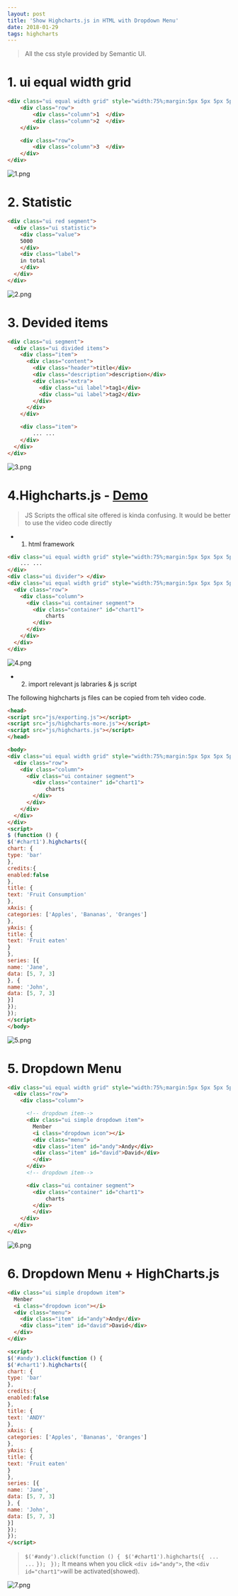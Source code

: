 ```yaml
---
layout: post
title: 'Show Highcharts.js in HTML with Dropdown Menu'
date: 2018-01-29
tags: highcharts
---
```

> All the css style provided by Semantic UI.

# 1. ui equal width grid

```HTML
<div class="ui equal width grid" style="width:75%;margin:5px 5px 5px 5px;">
	<div class="row">
		<div class="column">1  </div>    
		<div class="column">2  </div>
	</div>

	<div class="row">
		<div class="column">3  </div>
	</div>
</div>

```

![1.png](http://user-image.logdown.io/user/42937/blog/39533/post/5404393/yTymOEBLSlGon69nn4QA_1.png)

# 2. Statistic

```HTML
<div class="ui red segment">
  <div class="ui statistic">
    <div class="value">
    5000
    </div>
    <div class="label">
    in total
    </div>
  </div>
</div>
```

![2.png](http://user-image.logdown.io/user/42937/blog/39533/post/5404393/rA0g4zOUScmWhl149r8L_2.png)

# 3. Devided items

```HTML
<div class="ui segment">
  <div class="ui divided items">
    <div class="item">
      <div class="content">
        <div class="header">title</div>
        <div class="description">description</div>
        <div class="extra">
          <div class="ui label">tag1</div>
          <div class="ui label">tag2</div>
        </div>
      </div>
    </div>

    <div class="item">
    	... ...
    </div>
  </div>
</div>
```

![3.png](http://user-image.logdown.io/user/42937/blog/39533/post/5404393/aW6rKtN6TSMoTuYhRAvp_3.png)

# 4.Highcharts.js - [Demo](https://www.highcharts.com/demo)

> JS Scripts the offical site offered is kinda confusing.
> It would be better to use the video code directly

* 1. html framework

```HTML
<div class="ui equal width grid" style="width:75%;margin:5px 5px 5px 5px;">
	... ...
</div>
<div class="ui divider"> </div>
<div class="ui equal width grid" style="width:75%;margin:5px 5px 5px 5px;">
  <div class="row">
    <div class="column">
      <div class="ui container segment">
        <div class="container" id="chart1">
        	charts       
        </div>
      </div>
    </div>
  </div>
</div>

```

![4.png](http://user-image.logdown.io/user/42937/blog/39533/post/5404393/4v8j7Xc6QBqCfjkQQbbX_4.png)

* 2. import relevant js labraries & js script

The following highcharts js files can be copied from teh video code.
```HTML
<head>
<script src="js/exporting.js"></script>
<script src="js/highcharts-more.js"></script>
<script src="js/highcharts.js"></script>
</head>
```
```HTML
<body>
<div class="ui equal width grid" style="width:75%;margin:5px 5px 5px 5px;">
  <div class="row">
    <div class="column">
      <div class="ui container segment">
        <div class="container" id="chart1">
        	charts       
        </div>
      </div>
    </div>
  </div>
</div>
<script>
$ (function () {
$('#chart1').highcharts({
chart: {
type: 'bar'
},
credits:{
enabled:false
},
title: {
text: 'Fruit Consumption'
},
xAxis: {
categories: ['Apples', 'Bananas', 'Oranges']
},
yAxis: {
title: {
text: 'Fruit eaten'
}
},
series: [{
name: 'Jane',
data: [5, 7, 3]
}, {
name: 'John',
data: [5, 7, 3]
}]
});
});
</script>
</body>
```

![5.png](http://user-image.logdown.io/user/42937/blog/39533/post/5404393/FEnm610OT0uJQfdsa62O_5.png)

# 5. Dropdown Menu
```HTML
<div class="ui equal width grid" style="width:75%;margin:5px 5px 5px 5px;">
  <div class="row">
    <div class="column">

      <!-- dropdown item-->    
      <div class="ui simple dropdown item">
        Menber
        <i class="dropdown icon"></i>
        <div class="menu">
        <div class="item" id="andy">Andy</div>
        <div class="item" id="david">David</div>
        </div>
      </div>
      <!-- dropdown item-->

      <div class="ui container segment">
        <div class="container" id="chart1">
            charts       
        </div>
    	</div>
    </div>
  </div>
</div>
```
![6.png](http://user-image.logdown.io/user/42937/blog/39533/post/5404393/1RLenU7kSmirEdXTO6rA_6.png)

# 6. Dropdown Menu + HighCharts.js

```HTML
<div class="ui simple dropdown item">
  Menber
  <i class="dropdown icon"></i>
  <div class="menu">
    <div class="item" id="andy">Andy</div>
    <div class="item" id="david">David</div>
  </div>
</div>

<script>
$('#andy').click(function () {
$('#chart1').highcharts({
chart: {
type: 'bar'
},
credits:{
enabled:false
},
title: {
text: 'ANDY'
},
xAxis: {
categories: ['Apples', 'Bananas', 'Oranges']
},
yAxis: {
title: {
text: 'Fruit eaten'
}
},
series: [{
name: 'Jane',
data: [5, 7, 3]
}, {
name: 'John',
data: [5, 7, 3]
}]
});
});
</script>
```
> ```$('#andy').click(function () { ```
>	```$('#chart1').highcharts({ ```
> ``` ... ... ```
> ```}); ```
> ```});```
> It means when you click ```<div id="andy">```,
> the ```<div id="chart1">```will be activated(showed).

![7.png](http://user-image.logdown.io/user/42937/blog/39533/post/5404393/FmnWhA8fSNSfWdZRx7uN_7.png)
